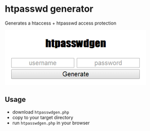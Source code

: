 # htpasswd generator

Generates a htaccess + htpasswd access protection

![example](example.png?raw=true)

## Usage

* download ``htpasswdgen.php``
* copy to your target directory
* run ``htpasswdgen.php`` in your browser
